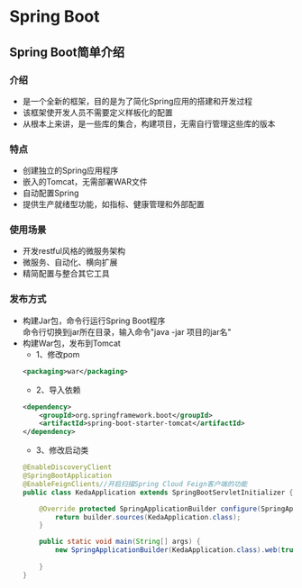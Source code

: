 # Spring Boot

## Spring Boot简单介绍
### 介绍
* 是一个全新的框架，目的是为了简化Spring应用的搭建和开发过程
* 该框架使开发人员不需要定义样板化的配置
* 从根本上来讲，是一些库的集合，构建项目，无需自行管理这些库的版本
### 特点
* 创建独立的Spring应用程序
* 嵌入的Tomcat，无需部署WAR文件
* 自动配置Spring
* 提供生产就绪型功能，如指标、健康管理和外部配置
### 使用场景
* 开发restful风格的微服务架构
* 微服务、自动化、横向扩展
* 精简配置与整合其它工具
### 发布方式
* 构建Jar包，命令行运行Spring Boot程序</br>
命令行切换到jar所在目录，输入命令"java -jar 项目的jar名"
* 构建War包，发布到Tomcat
    * 1、修改pom</br>
    ```xml
    <packaging>war</packaging>
    ```
    * 2、导入依赖
    ````xml
    <dependency>
        <groupId>org.springframework.boot</groupId>
        <artifactId>spring-boot-starter-tomcat</artifactId>
    </dependency>
    ````
    * 3、修改启动类
    ````java
    @EnableDiscoveryClient
    @SpringBootApplication
    @EnableFeignClients//开启扫描Spring Cloud Feign客户端的功能
    public class KedaApplication extends SpringBootServletInitializer {
    
    	@Override protected SpringApplicationBuilder configure(SpringApplicationBuilder builder) {
    		return builder.sources(KedaApplication.class);
    	}
    
    	public static void main(String[] args) {
    	    new SpringApplicationBuilder(KedaApplication.class).web(true).run(args);
	        
    	}
    }
    ````
